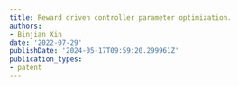 ```yaml
---
title: Reward driven controller parameter optimization.
authors:
- Binjian Xin
date: '2022-07-29'
publishDate: '2024-05-17T09:59:20.299961Z'
publication_types:
- patent
---
```

